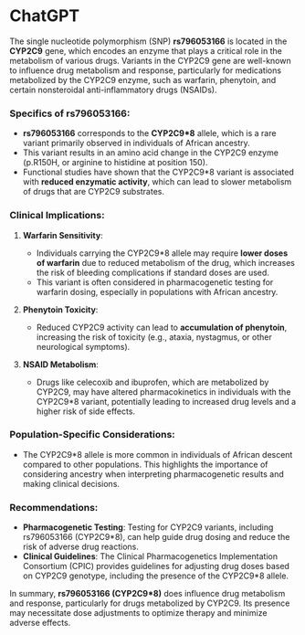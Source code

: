 # ChatGPT

The single nucleotide polymorphism (SNP) **rs796053166** is located in the **CYP2C9** gene, which encodes an enzyme that plays a critical role in the metabolism of various drugs. Variants in the CYP2C9 gene are well-known to influence drug metabolism and response, particularly for medications metabolized by the CYP2C9 enzyme, such as warfarin, phenytoin, and certain nonsteroidal anti-inflammatory drugs (NSAIDs).

### Specifics of rs796053166:
- **rs796053166** corresponds to the **CYP2C9*8** allele, which is a rare variant primarily observed in individuals of African ancestry.
- This variant results in an amino acid change in the CYP2C9 enzyme (p.R150H, or arginine to histidine at position 150).
- Functional studies have shown that the CYP2C9*8 variant is associated with **reduced enzymatic activity**, which can lead to slower metabolism of drugs that are CYP2C9 substrates.

### Clinical Implications:
1. **Warfarin Sensitivity**:
   - Individuals carrying the CYP2C9*8 allele may require **lower doses of warfarin** due to reduced metabolism of the drug, which increases the risk of bleeding complications if standard doses are used.
   - This variant is often considered in pharmacogenetic testing for warfarin dosing, especially in populations with African ancestry.

2. **Phenytoin Toxicity**:
   - Reduced CYP2C9 activity can lead to **accumulation of phenytoin**, increasing the risk of toxicity (e.g., ataxia, nystagmus, or other neurological symptoms).

3. **NSAID Metabolism**:
   - Drugs like celecoxib and ibuprofen, which are metabolized by CYP2C9, may have altered pharmacokinetics in individuals with the CYP2C9*8 variant, potentially leading to increased drug levels and a higher risk of side effects.

### Population-Specific Considerations:
- The CYP2C9*8 allele is more common in individuals of African descent compared to other populations. This highlights the importance of considering ancestry when interpreting pharmacogenetic results and making clinical decisions.

### Recommendations:
- **Pharmacogenetic Testing**: Testing for CYP2C9 variants, including rs796053166 (CYP2C9*8), can help guide drug dosing and reduce the risk of adverse drug reactions.
- **Clinical Guidelines**: The Clinical Pharmacogenetics Implementation Consortium (CPIC) provides guidelines for adjusting drug doses based on CYP2C9 genotype, including the presence of the CYP2C9*8 allele.

In summary, **rs796053166 (CYP2C9*8)** does influence drug metabolism and response, particularly for drugs metabolized by CYP2C9. Its presence may necessitate dose adjustments to optimize therapy and minimize adverse effects.